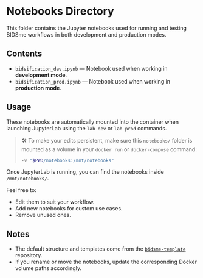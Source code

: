 
# Notebooks Directory

This folder contains the Jupyter notebooks used for running and testing BIDSme workflows in both development and production modes.

## Contents

- `bidsification_dev.ipynb` — Notebook used when working in **development mode**.  
- `bidsification_prod.ipynb` — Notebook used when working in **production mode**.

## Usage

These notebooks are automatically mounted into the container when launching JupyterLab using the `lab dev` or `lab prod` commands.

> 🛠️ To make your edits persistent, make sure this `notebooks/` folder is mounted as a volume in your `docker run` or `docker-compose` command:
>
> ```bash
> -v "$PWD/notebooks:/mnt/notebooks"
> ```

Once JupyterLab is running, you can find the notebooks inside `/mnt/notebooks/`.

Feel free to:
- Edit them to suit your workflow.
- Add new notebooks for custom use cases.
- Remove unused ones.

## Notes

- The default structure and templates come from the [`bidsme-template`](https://github.com/CyclotronResearchCentre/bidsme-template) repository.
- If you rename or move the notebooks, update the corresponding Docker volume paths accordingly.
